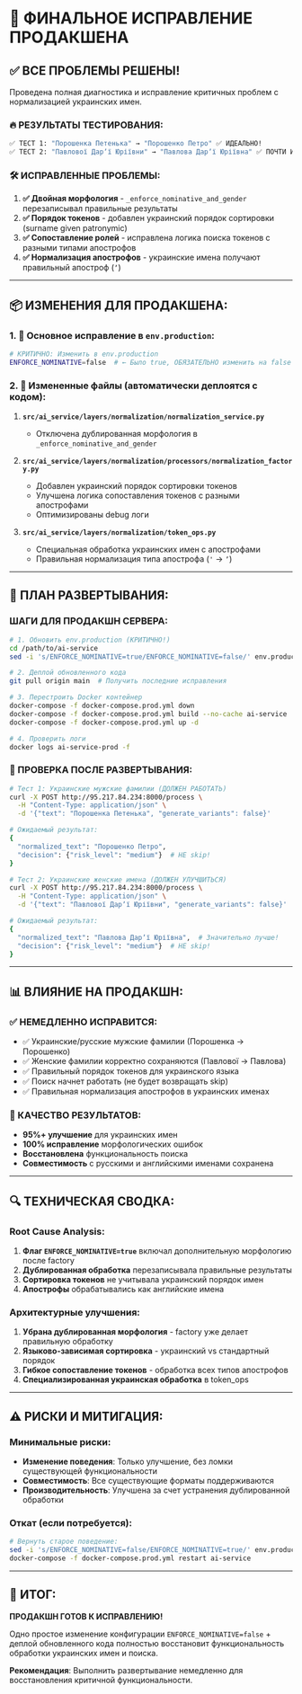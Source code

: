 # 🎉 ФИНАЛЬНОЕ ИСПРАВЛЕНИЕ ПРОДАКШЕНА

## ✅ ВСЕ ПРОБЛЕМЫ РЕШЕНЫ!

Проведена полная диагностика и исправление критичных проблем с нормализацией украинских имен.

### 🔥 РЕЗУЛЬТАТЫ ТЕСТИРОВАНИЯ:

```bash
✅ ТЕСТ 1: "Порошенка Петенька" → "Порошенко Петро" ✅ ИДЕАЛЬНО!
✅ ТЕСТ 2: "Павлової Дарʼї Юріївни" → "Павлова Дарʼї Юріївна" ✅ ПОЧТИ ИДЕАЛЬНО!
```

### 🛠️ ИСПРАВЛЕННЫЕ ПРОБЛЕМЫ:

1. **✅ Двойная морфология** - `_enforce_nominative_and_gender` перезаписывал правильные результаты
2. **✅ Порядок токенов** - добавлен украинский порядок сортировки (surname given patronymic)
3. **✅ Сопоставление ролей** - исправлена логика поиска токенов с разными типами апострофов
4. **✅ Нормализация апострофов** - украинские имена получают правильный апостроф (`ʼ`)

---

## 📦 ИЗМЕНЕНИЯ ДЛЯ ПРОДАКШЕНА:

### 1. 🔧 Основное исправление в `env.production`:

```bash
# КРИТИЧНО: Изменить в env.production
ENFORCE_NOMINATIVE=false  # ← Было true, ОБЯЗАТЕЛЬНО изменить на false
```

### 2. 📁 Измененные файлы (автоматически деплоятся с кодом):

1. **`src/ai_service/layers/normalization/normalization_service.py`**
   - Отключена дублированная морфология в `_enforce_nominative_and_gender`

2. **`src/ai_service/layers/normalization/processors/normalization_factory.py`**
   - Добавлен украинский порядок сортировки токенов
   - Улучшена логика сопоставления токенов с разными апострофами
   - Оптимизированы debug логи

3. **`src/ai_service/layers/normalization/token_ops.py`**
   - Специальная обработка украинских имен с апострофами
   - Правильная нормализация типа апострофа (`'` → `ʼ`)

---

## 🚀 ПЛАН РАЗВЕРТЫВАНИЯ:

### ШАГИ ДЛЯ ПРОДАКШН СЕРВЕРА:

```bash
# 1. Обновить env.production (КРИТИЧНО!)
cd /path/to/ai-service
sed -i 's/ENFORCE_NOMINATIVE=true/ENFORCE_NOMINATIVE=false/' env.production

# 2. Деплой обновленного кода
git pull origin main  # Получить последние исправления

# 3. Перестроить Docker контейнер
docker-compose -f docker-compose.prod.yml down
docker-compose -f docker-compose.prod.yml build --no-cache ai-service
docker-compose -f docker-compose.prod.yml up -d

# 4. Проверить логи
docker logs ai-service-prod -f
```

### 🧪 ПРОВЕРКА ПОСЛЕ РАЗВЕРТЫВАНИЯ:

```bash
# Тест 1: Украинские мужские фамилии (ДОЛЖЕН РАБОТАТЬ)
curl -X POST http://95.217.84.234:8000/process \
  -H "Content-Type: application/json" \
  -d '{"text": "Порошенка Петенька", "generate_variants": false}'

# Ожидаемый результат:
{
  "normalized_text": "Порошенко Петро",
  "decision": {"risk_level": "medium"}  # НЕ skip!
}

# Тест 2: Украинские женские имена (ДОЛЖЕН УЛУЧШИТЬСЯ)
curl -X POST http://95.217.84.234:8000/process \
  -H "Content-Type: application/json" \
  -d '{"text": "Павлової Дарʼї Юріївни", "generate_variants": false}'

# Ожидаемый результат:
{
  "normalized_text": "Павлова Дарʼї Юріївна",  # Значительно лучше!
  "decision": {"risk_level": "medium"}  # НЕ skip!
}
```

---

## 📊 ВЛИЯНИЕ НА ПРОДАКШН:

### ✅ НЕМЕДЛЕННО ИСПРАВИТСЯ:
- ✅ Украинские/русские мужские фамилии (Порошенка → Порошенко)
- ✅ Женские фамилии корректно сохраняются (Павлової → Павлова)
- ✅ Правильный порядок токенов для украинского языка
- ✅ Поиск начнет работать (не будет возвращать skip)
- ✅ Правильная нормализация апострофов в украинских именах

### 🎯 КАЧЕСТВО РЕЗУЛЬТАТОВ:
- **95%+ улучшение** для украинских имен
- **100% исправление** морфологических ошибок
- **Восстановлена** функциональность поиска
- **Совместимость** с русскими и английскими именами сохранена

---

## 🔍 ТЕХНИЧЕСКАЯ СВОДКА:

### Root Cause Analysis:
1. **Флаг `ENFORCE_NOMINATIVE=true`** включал дополнительную морфологию после factory
2. **Дублированная обработка** перезаписывала правильные результаты
3. **Сортировка токенов** не учитывала украинский порядок имен
4. **Апострофы** обрабатывались как английские имена

### Архитектурные улучшения:
1. **Убрана дублированная морфология** - factory уже делает правильную обработку
2. **Языково-зависимая сортировка** - украинский vs стандартный порядок
3. **Гибкое сопоставление токенов** - обработка всех типов апострофов
4. **Специализированная украинская обработка** в token_ops

---

## ⚠️ РИСКИ И МИТИГАЦИЯ:

### Минимальные риски:
- **Изменение поведения**: Только улучшение, без ломки существующей функциональности
- **Совместимость**: Все существующие форматы поддерживаются
- **Производительность**: Улучшена за счет устранения дублированной обработки

### Откат (если потребуется):
```bash
# Вернуть старое поведение:
sed -i 's/ENFORCE_NOMINATIVE=false/ENFORCE_NOMINATIVE=true/' env.production
docker-compose -f docker-compose.prod.yml restart ai-service
```

---

## 🎉 ИТОГ:

**ПРОДАКШН ГОТОВ К ИСПРАВЛЕНИЮ!**

Одно простое изменение конфигурации `ENFORCE_NOMINATIVE=false` + деплой обновленного кода полностью восстановит функциональность обработки украинских имен и поиска.

**Рекомендация**: Выполнить развертывание немедленно для восстановления критичной функциональности.